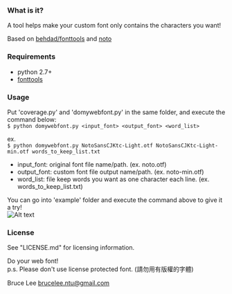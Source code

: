 ### What is it?

A tool helps make your custom font only contains the characters you want!

Based on [behdad/fonttools](https://github.com/behdad/fonttools) and [noto](https://code.google.com/p/noto)

### Requirements

- python 2.7+
- [fonttools](https://github.com/behdad/fonttools)

### Usage

Put 'coverage.py' and 'domywebfont.py' in the same folder, and execute the command below:  
```$ python domywebfont.py <input_font> <output_font> <word_list>```

ex.  
```$ python domywebfont.py NotoSansCJKtc-Light.otf NotoSansCJKtc-Light-min.otf words_to_keep_list.txt```

- input_font: original font file name/path. (ex. noto.otf)
- output_font: custom font file output name/path. (ex. noto-min.otf)
- word_list: file keep words you want as one character each line. (ex. words_to_keep_list.txt)

You can go into 'example' folder and execute the command above to give it a try!  
![Alt text](/example/example_result.png)

### License

See "LICENSE.md" for licensing information.



Do your web font!  
p.s. Please don't use license protected font. (請勿用有版權的字體) 

Bruce Lee <brucelee.ntu@gmail.com>
